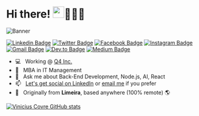 # Hi there! <img src="https://raw.githubusercontent.com/MartinHeinz/MartinHeinz/master/wave.gif" width="30px" height="30px">👱🏼‍♂️

![Banner](https://user-images.githubusercontent.com/10708745/90900850-69f29700-e3a0-11ea-9ec9-3d4124f2743c.png)

[![Linkedin Badge](https://img.shields.io/badge/-viniciuscovre-0072b1?style=flat&logo=Linkedin&logoColor=white&link=https://linkedin.com/in/viniciuscovre/)](https://linkedin.com/in/viniciuscovre/) [![Twitter Badge](https://img.shields.io/badge/-viniciuscovree-0072b1?style=flat&logo=Twitter&logoColor=white&color=00acee&link=https://twitter.com/viniciuscovree/)](https://twitter.com/viniciuscovree/) [![Facebook Badge](https://img.shields.io/badge/-viniciuscovre-0072b1?style=flat&logo=Facebook&logoColor=white&color=3b5998&link=https://facebook.com/viniciuscovre/)](https://facebook.com/viniciuscovre/) [![Instagram Badge](https://img.shields.io/badge/-viniciuscovree-0072b1?style=flat&logo=Instagram&logoColor=white&color=C13584&link=https://instagram.com/viniciuscovree/)](https://instagram.com/viniciuscovree/) [![Gmail Badge](https://img.shields.io/badge/-vinicius.covreassis@gmail.com-0072b1?style=flat&logo=Gmail&color=959595&link=mailto:vinicius.covreassis@gmail.com)](mailto:vinicius.covreassis@gmail.com) [![Dev.to Badge](https://img.shields.io/badge/-viniciuscovre-0072b1?style=flat&logo=Dev.to&logoColor=white&color=black&link=https://dev.to/viniciuscovre/)](https://dev.to/viniciuscovre/) [![Medium Badge](https://img.shields.io/badge/-viniciuscovre-0072b1?style=flat&logo=Medium&logoColor=white&color=black&link=https://medium.com/@viniciuscovre/)](https://medium.com/@viniciuscovre/)

- 💻 &nbsp; Working @ [Q4 Inc.](https://www.q4inc.com/)
- 🌱 &nbsp; MBA in IT Management
- 💬 &nbsp; Ask me about Back-End Development, Node.js, AI, React
- 📫 &nbsp; [Let's get social on LinkedIn](https://www.linkedin.com/in/viniciuscovre) or [email me](mailto:vinicius.covreassis@gmail.com) if you prefer
- 📍 &nbsp; Originally from **Limeira**, based anywhere (100% remote) :earth_americas:

[![Vinicius Covre GitHub stats](https://github-readme-stats.vercel.app/api?username=viniciuscovre&theme=dracula&show_icons=true)](https://github.com/viniciuscovre/github-readme-stats)
